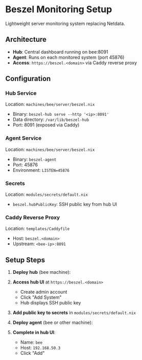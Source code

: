 # Beszel Monitoring Setup

Lightweight server monitoring system replacing Netdata.

## Architecture

- **Hub**: Central dashboard running on bee:8091
- **Agent**: Runs on each monitored system (port 45876)
- **Access**: `https://beszel.<domain>` via Caddy reverse proxy

## Configuration

### Hub Service

Location: `machines/bee/server/beszel.nix`

- Binary: `beszel-hub serve --http '<ip>:8091'`
- Data directory: `/var/lib/beszel-hub`
- Port: 8091 (exposed via Caddy)

### Agent Service

Location: `machines/bee/server/beszel.nix`

- Binary: `beszel-agent`
- Port: 45876
- Environment: `LISTEN=45876`

### Secrets

Location: `modules/secrets/default.nix`

- `beszel.hubPublicKey`: SSH public key from hub UI

### Caddy Reverse Proxy

Location: `templates/Caddyfile`

- Host: `beszel.<domain>`
- Upstream: `<bee-ip>:8091`

## Setup Steps

1. **Deploy hub** (bee machine):

2. **Access hub UI** at `https://beszel.<domain>`
   - Create admin account
   - Click "Add System"
   - Hub displays SSH public key

3. **Add public key to secrets** in `modules/secrets/default.nix`

4. **Deploy agent** (bee or other machine):

5. **Complete in hub UI**:
   - Name: `bee`
   - Host: `192.168.50.3`
   - Click "Add"
